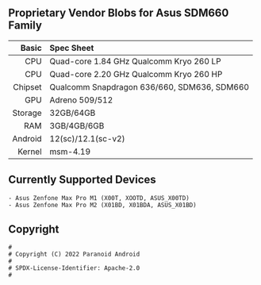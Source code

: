 ## Proprietary Vendor Blobs for Asus SDM660 Family

Basic   | Spec Sheet
-------:|:----------
CPU     | Quad-core 1.84 GHz Qualcomm Kryo 260 LP
CPU     | Quad-core 2.20 GHz Qualcomm Kryo 260 HP
Chipset | Qualcomm Snapdragon 636/660, SDM636, SDM660
GPU     | Adreno 509/512
Storage | 32GB/64GB
RAM     | 3GB/4GB/6GB
Android | 12(sc)/12.1(sc-v2)
Kernel  | msm-4.19

## Currently Supported Devices

```
- Asus Zenfone Max Pro M1 (X00T, XOOTD, ASUS_X00TD)
- Asus Zenfone Max Pro M2 (X01BD, X01BDA, ASUS_X01BD)
```

## Copyright

```
#
# Copyright (C) 2022 Paranoid Android
#
# SPDX-License-Identifier: Apache-2.0
#
```
